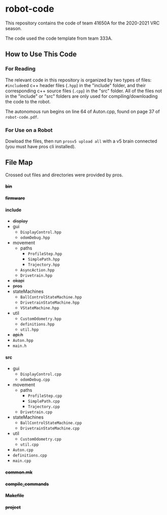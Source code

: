 # robot-code
This repository contains the code of team 41650A for the 2020-2021 VRC season. 

The code used the code template from team 333A. 

## How to Use This Code
### For Reading
The relevant code in this repository is organized by two types of files: `#include`ed c++ header files (`.hpp`) in the "include" folder, and their corresponding c++ source files (`.cpp`) in the "src" folder. All of the files not in the "include" or "src" folders are only used for compiling/downloading the code to the robot.

The autonomous run begins on line 64 of Auton.cpp, found on page 37 of `robot-code.pdf`.

### For Use on a Robot
Dowload the files, then run `prosv5 upload all` with a v5 brain connected (you must have pros cli installed).
## File Map
Crossed out files and directories were provided by pros.
#### ~~bin~~
#### ~~firmware~~
#### include
* ~~display~~
* gui
  * `DisplayControl.hpp`
  * `odomDebug.hpp`
* movement
  * paths
    * `ProfileStep.hpp`
    * `SimplePath.hpp`
    * `Trajectory.hpp`
  * `AsyncAction.hpp`
  * `Drivetrain.hpp`
* ~~okapi~~
* ~~pros~~
* stateMachines
  * `BallControlStateMachine.hpp`
  * `DrivetrainStateMachine.hpp`
  * `VStateMachine.hpp`
* util
  * `CustomOdometry.hpp`
  * `definitions.hpp`
  * `util.hpp`
* ~~api.h~~
* `Auton.hpp`
* `main.h`
#### src
* gui
  * `DisplayControl.cpp`
  * `odomDebug.cpp`
* movement
  * paths
    * `ProfileStep.cpp`
    * `SimplePath.cpp`
    * `Trajectory.cpp` 
  * `Drivetrain.cpp`
* stateMachines
  * `BallControlStateMachine.cpp`
  * `DrivetrainStateMachine.cpp`
* util
  * `CustomOdometry.cpp`
  * `util.cpp`
* `Auton.cpp`
* `definitions.cpp`
* `main.cpp`
#### ~~common.mk~~
#### ~~compile_commands~~
#### ~~Makefile~~
#### ~~project~~
